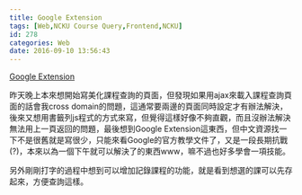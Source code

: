 ```yaml
---
title: Google Extension
tags: [Web,NCKU Course Query,Frontend,NCKU]
id: 278
categories: Web
date: 2016-09-10 13:56:43
---
```


[Google Extension](https://developer.chrome.com/extensions/overview)

昨天晚上本來想開始寫美化課程查詢的頁面，但發現如果用ajax來載入課程查詢頁面的話會我cross domain的問題，這通常要兩邊的頁面同時設定才有辦法解決，後來又想用書籤列js程式的方式來寫，但覺得這樣好像不夠直觀，而且沒辦法解決無法用上一頁返回的問題，最後想到Google Extension這東西，但中文資源找一下不是很舊就是寫很少，只能來看Google的官方教學文件了，又是一段長期抗戰(?)，本來以為一個下午就可以解決了的東西www，嘛不過也好多學會一項技能。

另外剛剛打字的過程中想到可以增加記錄課程的功能，就是看到想選的課可以先存起來，方便查詢這樣。